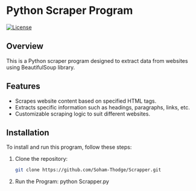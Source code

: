 # Python Scraper Program

[![License](https://img.shields.io/badge/License-MIT-blue.svg)](https://opensource.org/licenses/MIT)

## Overview

This is a Python scraper program designed to extract data from websites using BeautifulSoup library.

## Features

- Scrapes website content based on specified HTML tags.
- Extracts specific information such as headings, paragraphs, links, etc.
- Customizable scraping logic to suit different websites.

## Installation

To install and run this program, follow these steps:

1. Clone the repository:

   ```sh
   git clone https://github.com/Soham-Thodge/Scrapper.git

2. Run the Program:
   python Scrapper.py
